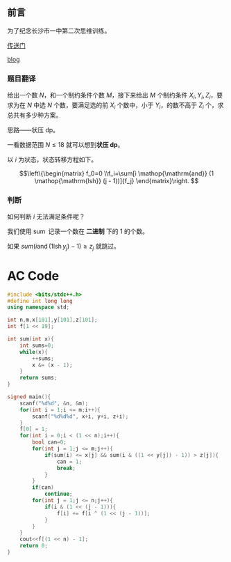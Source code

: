 ## 前言

为了纪念长沙市一中第二次思维训练。

[传送门](https://www.luogu.com.cn/problem/AT_abc199_e)

[blog](https://www.luogu.com.cn/blog/JJL0610666/solution-at-abc199-e)


### 题目翻译

给出一个数 $N$，和一个制约条件个数 $M$，接下来给出 $M$ 个制约条件 $X_i,Y_i,Z_i$，要求为在 $N$ 中选 $N$ 个数，要满足选的前 $X_i$ 个数中，小于 $Y_i$，的数不高于 $Z_i$ 个，求总共有多少种方案。

思路——状压 dp。

一看数据范围 $N \le 18$ 就可以想到**状压 dp**。

以 $i$ 为状态，状态转移方程如下。

$$\left\{\begin{matrix}
f_0=0
\\f_i=\sum[i \mathop{\mathrm{and}} (1 \mathop{\mathrm{lsh}} (j - 1))]{f_j} 
\end{matrix}\right.
$$

### 判断

如何判断 $i$ 无法满足条件呢？

我们使用 $\operatorname{sum}$ 记录一个数在 **二进制** 下的 $1$ 的个数。

如果 $sum(i\mathop{\mathrm{and}} (1 \mathop{\mathrm{lsh}} y_j)-1)\ge z_j$ 就跳过。

# AC Code

```cpp
#include <bits/stdc++.h>
#define int long long
using namespace std;

int n,m,x[101],y[101],z[101];
int f[1 << 19];

int sum(int x){
	int sums=0;
	while(x){
		++sums;
		x &= (x - 1); 
	}
	return sums;
}

signed main(){
	scanf("%d%d", &n, &m);
	for(int i = 1;i <= m;i++){
		scanf("%d%d%d", x+i, y+i, z+i);
	}
	f[0] = 1;
	for(int i = 0;i < (1 << n);i++){
		bool can=0;
		for(int j = 1;j <= m;j++){
			if(sum(i) <= x[j] && sum(i & ((1 << y[j]) - 1)) > z[j]){
				can = 1;
				break; 
			}
		}
		if(can)
			continue;
		for(int j = 1;j <= n;j++){
			if(i & (1 << (j - 1))){
				f[i] += f[i ^ (1 << (j - 1))];
			}
		}
	}
	cout<<f[(1 << n) - 1];
	return 0;
}
```